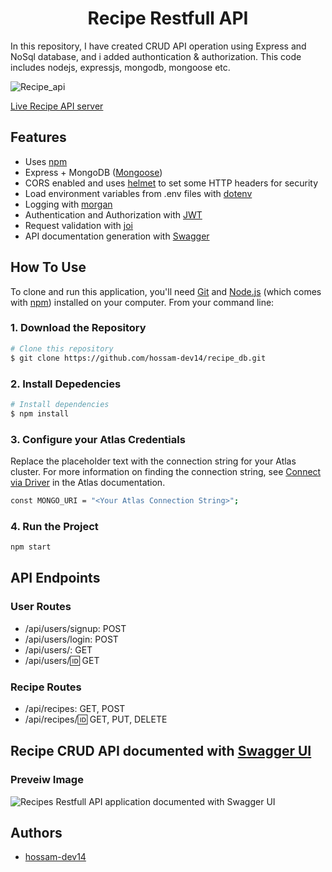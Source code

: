 
<h1 align="center">Recipe Restfull API</h1>

In this repository, I have created CRUD API operation using Express and NoSql database, and i added authontication & authorization. This code includes nodejs, expressjs, mongodb, mongoose etc.


![Recipe_api](https://github.com/hossam-dev14/recipe_crud_api/assets/73648971/9a8e6376-f2c7-4fd8-9b0a-b3600b15b22c)

[Live Recipe API server](https://recipe-rest-api-fytu.onrender.com/)


## Features
- Uses [npm](https://npmjs.com)
- Express + MongoDB ([Mongoose](http://mongoosejs.com/))
- CORS enabled and uses [helmet](https://github.com/helmetjs/helmet) to set some HTTP headers for security
- Load environment variables from .env files with [dotenv](https://github.com/rolodato/dotenv-safe)
- Logging with [morgan](https://github.com/expressjs/morgan)
- Authentication and Authorization with [JWT](https://jwt.io/)
- Request validation with [joi](https://github.com/hapijs/joi)
- API documentation generation with [Swagger](https://swagger.io/)


## How To Use

To clone and run this application, you'll need [Git](https://git-scm.com) and [Node.js](https://nodejs.org/en/download/) (which comes with [npm](http://npmjs.com)) installed on your computer. From your command line:


### 1. Download the Repository
```bash
# Clone this repository
$ git clone https://github.com/hossam-dev14/recipe_db.git
```
### 2. Install Depedencies
```bash
# Install dependencies
$ npm install
```

### 3. Configure your Atlas Credentials
Replace the placeholder text with the connection string for your Atlas cluster. For more information on finding the connection string, see [Connect via Driver](https://www.mongodb.com/docs/atlas/driver-connection/) in the Atlas documentation.
```bash
const MONGO_URI = "<Your Atlas Connection String>";
```

### 4. Run the Project
```bash
npm start
```

## API Endpoints

### User Routes
- /api/users/signup: POST
- /api/users/login: POST
- /api/users/: GET
- /api/users/:id: GET

### Recipe Routes
- /api/recipes: GET, POST
- /api/recipes/:id: GET, PUT, DELETE


## Recipe CRUD API documented with [Swagger UI](https://recipe-rest-api-fytu.onrender.com/api-docs/)

### Preveiw Image
![Recipes Restfull API application documented with Swagger UI](https://github.com/hossam-dev14/recipe_crud_api/assets/73648971/1bb68823-cb99-4993-91c9-f431213b5fbb)


## Authors
- [hossam-dev14](https://hossam-dev14.github.io/)
